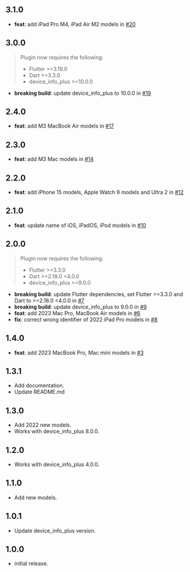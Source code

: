 ## 3.1.0

- **feat**: add iPad Pro M4, iPad Air M2 models in [#20](https://github.com/kyle-seongwoo-jun/flutter_apple_product_name/pull/20)

## 3.0.0

> Plugin now requires the following:
>
> - Flutter >=3.19.0
> - Dart >=3.3.0
> - device_info_plus >=10.0.0

- **breaking build**: update device_info_plus to 10.0.0 in [#19](https://github.com/kyle-seongwoo-jun/flutter_apple_product_name/pull/19)

## 2.4.0

- **feat**: add M3 MacBook Air models in [#17](https://github.com/kyle-seongwoo-jun/flutter_apple_product_name/pull/17)

## 2.3.0

- **feat**: add M3 Mac models in [#14](https://github.com/kyle-seongwoo-jun/flutter_apple_product_name/pull/14)

## 2.2.0

- **feat**: add iPhone 15 models, Apple Watch 9 models and Ultra 2 in [#12](https://github.com/kyle-seongwoo-jun/flutter_apple_product_name/pull/12)

## 2.1.0

- **feat**: update name of iOS, iPadOS, iPod models in [#10](https://github.com/kyle-seongwoo-jun/flutter_apple_product_name/pull/10)

## 2.0.0

> Plugin now requires the following:
>
> - Flutter >=3.3.0
> - Dart >=2.18.0 <4.0.0
> - device_info_plus >=9.0.0

- **breaking build**: update Flutter dependencies, set Flutter >=3.3.0 and Dart to >=2.18.0 <4.0.0 in [#7](https://github.com/kyle-seongwoo-jun/flutter_apple_product_name/pull/7)
- **breaking build**: update device_info_plus to 9.0.0 in [#9](https://github.com/kyle-seongwoo-jun/flutter_apple_product_name/pull/9)
- **feat**: add 2023 Mac Pro, MacBook Air models in [#6](https://github.com/kyle-seongwoo-jun/flutter_apple_product_name/pull/6)
- **fix**: correct wrong identifier of 2022 iPad Pro models in [#8](https://github.com/kyle-seongwoo-jun/flutter_apple_product_name/pull/8)

## 1.4.0

- **feat**: add 2023 MacBook Pro, Mac mini models in [#3](https://github.com/kyle-seongwoo-jun/flutter_apple_product_name/pull/3)

## 1.3.1

- Add documentation.
- Update README.md

## 1.3.0

- Add 2022 new models.
- Works with device_info_plus 8.0.0.

## 1.2.0

- Works with device_info_plus 4.0.0.

## 1.1.0

- Add new models.

## 1.0.1

- Update device_info_plus version.

## 1.0.0

- initial release.
